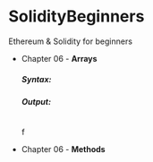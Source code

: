 # SolidityBeginners
Ethereum &amp; Solidity for beginners

<ul>
<li>Chapter 06 - <b>Arrays</b></li>
  <h5>Syntax:</h5>
  <h5>Output:</h5>
  <img src=""></img>
  <p>f</p>
  <li>Chapter 06 - <b>Methods</b></li>
</ul>
